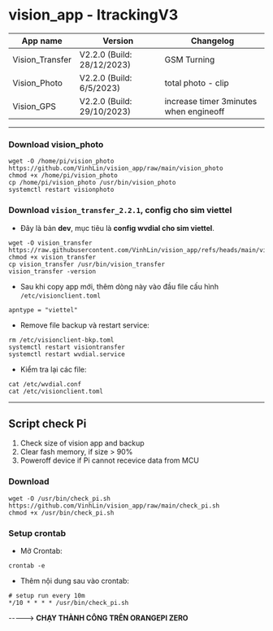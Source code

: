 # vision_app - ItrackingV3

App name	|	Version			|	Changelog	|
----------------|-------------------------------|-----------------------|
Vision_Transfer	| V2.2.0 (Build: 28/12/2023)	| GSM Turning		|
Vision_Photo	| V2.2.0 (Build: 6/5/2023)	| total photo - clip	|
Vision_GPS	| V2.2.0 (Build: 29/10/2023)	| increase timer 3minutes when engineoff |

---------------------------------------------------------------------------
### Download vision_photo
```
wget -O /home/pi/vision_photo https://github.com/VinhLin/vision_app/raw/main/vision_photo
chmod +x /home/pi/vision_photo
cp /home/pi/vision_photo /usr/bin/vision_photo
systemctl restart visionphoto
```

### Download `vision_transfer_2.2.1`, config cho sim viettel
- Đây là bản **dev**, mục tiêu là **config wvdial cho sim viettel**.
```
wget -O vision_transfer https://raw.githubusercontent.com/VinhLin/vision_app/refs/heads/main/vision_app_dev/vision_transfer_2.2.1
chmod +x vision_transfer
cp vision_transfer /usr/bin/vision_transfer
vision_transfer -version
```
- Sau khi copy app mới, thêm dòng này vào đầu file cấu hình `/etc/visionclient.toml`
```
apntype = "viettel"
```
- Remove file backup và restart service:
```
rm /etc/visionclient-bkp.toml
systemctl restart visiontransfer
systemctl restart wvdial.service
```
- Kiểm tra lại các file:
```
cat /etc/wvdial.conf
cat /etc/visionclient.toml
```

--------------------------------------------------------------------------
## Script check Pi
1. Check size of vision app and backup
2. Clear fash memory, if size > 90%
3. Poweroff device if Pi cannot recevice data from MCU

### Download
```
wget -O /usr/bin/check_pi.sh https://github.com/VinhLin/vision_app/raw/main/check_pi.sh
chmod +x /usr/bin/check_pi.sh
```

### Setup crontab
- Mở Crontab:
```
crontab -e
```
- Thêm nội dung sau vào crontab:
```
# setup run every 10m
*/10 * * * * /usr/bin/check_pi.sh
```
-----> **CHẠY THÀNH CÔNG TRÊN ORANGEPI ZERO**
